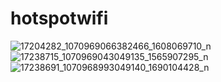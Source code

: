 # hotspotwifi
![17204282_1070969066382466_1608069710_n](https://cloud.githubusercontent.com/assets/20981474/23819579/bb4ba16a-063a-11e7-956e-369e62d2a43c.png)
![17238715_1070969043049135_1565907295_n](https://cloud.githubusercontent.com/assets/20981474/23819580/bb4cb550-063a-11e7-9607-17e10d7858a1.png)
![17238691_1070968993049140_1690104428_n](https://cloud.githubusercontent.com/assets/20981474/23819581/bb4dc38c-063a-11e7-9773-5708f33a146e.png)
